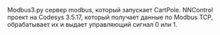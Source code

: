 Modbus3.py сервер modbus, который запускает CartPole.
NNControl проект на Codesys 3.5.17, который получает данные по Modbus TCP, обрабатывает их и выдает управляющий сигнал 0 или 1.
